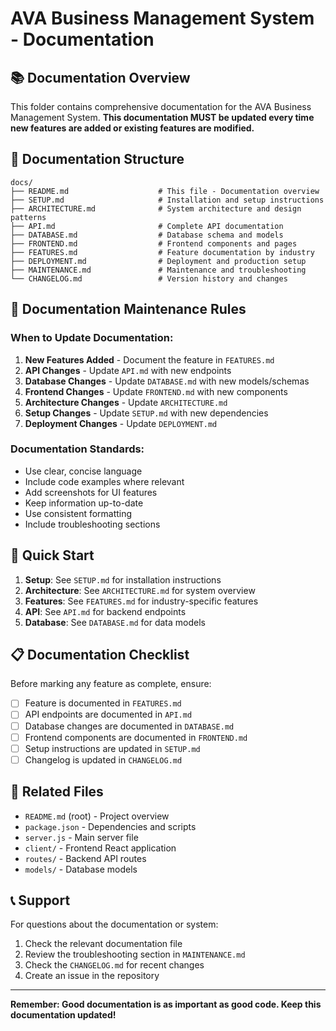 # AVA Business Management System - Documentation

## 📚 Documentation Overview

This folder contains comprehensive documentation for the AVA Business Management System. **This documentation MUST be updated every time new features are added or existing features are modified.**

## 📁 Documentation Structure

```
docs/
├── README.md                    # This file - Documentation overview
├── SETUP.md                     # Installation and setup instructions
├── ARCHITECTURE.md              # System architecture and design patterns
├── API.md                       # Complete API documentation
├── DATABASE.md                  # Database schema and models
├── FRONTEND.md                  # Frontend components and pages
├── FEATURES.md                  # Feature documentation by industry
├── DEPLOYMENT.md                # Deployment and production setup
├── MAINTENANCE.md               # Maintenance and troubleshooting
└── CHANGELOG.md                 # Version history and changes
```

## 🔄 Documentation Maintenance Rules

### When to Update Documentation:
1. **New Features Added** - Document the feature in `FEATURES.md`
2. **API Changes** - Update `API.md` with new endpoints
3. **Database Changes** - Update `DATABASE.md` with new models/schemas
4. **Frontend Changes** - Update `FRONTEND.md` with new components
5. **Architecture Changes** - Update `ARCHITECTURE.md`
6. **Setup Changes** - Update `SETUP.md` with new dependencies
7. **Deployment Changes** - Update `DEPLOYMENT.md`

### Documentation Standards:
- Use clear, concise language
- Include code examples where relevant
- Add screenshots for UI features
- Keep information up-to-date
- Use consistent formatting
- Include troubleshooting sections

## 🚀 Quick Start

1. **Setup**: See `SETUP.md` for installation instructions
2. **Architecture**: See `ARCHITECTURE.md` for system overview
3. **Features**: See `FEATURES.md` for industry-specific features
4. **API**: See `API.md` for backend endpoints
5. **Database**: See `DATABASE.md` for data models

## 📋 Documentation Checklist

Before marking any feature as complete, ensure:

- [ ] Feature is documented in `FEATURES.md`
- [ ] API endpoints are documented in `API.md`
- [ ] Database changes are documented in `DATABASE.md`
- [ ] Frontend components are documented in `FRONTEND.md`
- [ ] Setup instructions are updated in `SETUP.md`
- [ ] Changelog is updated in `CHANGELOG.md`

## 🔗 Related Files

- `README.md` (root) - Project overview
- `package.json` - Dependencies and scripts
- `server.js` - Main server file
- `client/` - Frontend React application
- `routes/` - Backend API routes
- `models/` - Database models

## 📞 Support

For questions about the documentation or system:
1. Check the relevant documentation file
2. Review the troubleshooting section in `MAINTENANCE.md`
3. Check the `CHANGELOG.md` for recent changes
4. Create an issue in the repository

---

**Remember: Good documentation is as important as good code. Keep this documentation updated!** 